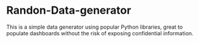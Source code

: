 # Randon-Data-generator
This is a simple data generator using popular Python libraries, great to populate dashboards without the risk of exposing confidential information.
